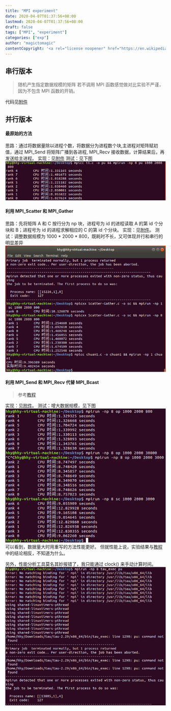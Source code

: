 ```yaml
---
title: "MPI experiment"
date: 2020-04-07T01:37:56+08:00
lastmod: 2020-04-07T01:37:56+08:00
draft: false
tags: ["MPI", "experiment"]
categories: ["exp"]
author: "magictomagic"
contentCopyright: '<a rel="license noopener" href="https://en.wikipedia.org/wiki/Wikipedia:Text_of_Creative_Commons_Attribution-ShareAlike_3.0_Unported_License" target="_blank">Creative Commons Attribution-ShareAlike License</a>'
---
```


## 串行版本
>随机产生指定数据规模的矩阵
若不调用 MPI 函数感觉做对比实验不严谨，因为不包含 MPI 函数的开销。

代码见[附件][1]
## 并行版本
#### 最原始的方法
思路：通过将数据量除以进程个数，将数据分为进程数个块,主进程对矩阵赋初值，通过 MPI_Send 将矩阵广播到各进程, MPI_Recv 接收数据，计算结果后，再发送给主进程。
实现：见[附件][5]
测试：见下图
![](/img/Snipaste_2020-04-07_00-53-02.png)
#### 利用 MPI_Scatter 和 MPI_Gather
思路：先将矩阵 A 和 C 按行分为 np 块，进程号为 id 的进程读取 A 的第 id 个分块和 B；进程号为 id 的进程求解相应的 C 的第 id 个分块。
实现：见[附件][2]。
测试：调整数据规模为 1000 * 2000 * 800，既耗时不长，又可体现并行和串行的明显差异
![](/img/Snipaste_2020-04-06_17-51-07.png)
#### 利用 MPI_Send 和 MPI_Recv 代替 MPI_Bcast
>参考[教程][3]

实现：见[附件][4]。
测试：增大数据规模，见下图
![](/img/Snipaste_2020-04-06_20-01-33.png)
可以看到，数据量大时用重写的方法性能更好。
但就性能上说，实验结果与[教程][3]中的结论相反，不知道为什么。

另外，性能分析工具莫名其妙报错了，我只能通过 clock() 来手动计算时间。
![](/img/Snipaste_2020-04-07_01-05-23.png)










[1]:/files/chuan1.c
[2]:/files/Scatter-Gather.c
[3]:https://mpitutorial.com/tutorials/mpi-broadcast-and-collective-communication/
[4]:/files/SendRecv.c
[5]:/files/ini-sendRecv.c

